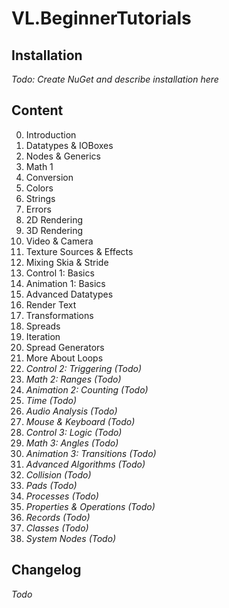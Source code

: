 # VL.BeginnerTutorials

## Installation
*Todo: Create NuGet and describe installation here*

## Content
0. Introduction
1. Datatypes & IOBoxes
2. Nodes & Generics
3. Math 1
4. Conversion
5. Colors
6. Strings
7. Errors
8. 2D Rendering
9. 3D Rendering
10. Video & Camera
11. Texture Sources & Effects
12. Mixing Skia & Stride
13. Control 1: Basics
14. Animation 1: Basics
15. Advanced Datatypes
16. Render Text
17. Transformations
18. Spreads
19. Iteration
20. Spread Generators
21. More About Loops
22. *Control 2: Triggering (Todo)*
23. *Math 2: Ranges (Todo)*
24. *Animation 2: Counting (Todo)*
25. *Time (Todo)*
26. *Audio Analysis (Todo)*
27. *Mouse & Keyboard (Todo)*
28. *Control 3: Logic (Todo)*
29. *Math 3: Angles (Todo)*
30. *Animation 3: Transitions (Todo)*
31. *Advanced Algorithms (Todo)*
32. *Collision (Todo)*
33. *Pads (Todo)*
34. *Processes (Todo)*
35. *Properties & Operations (Todo)*
36. *Records (Todo)*
37. *Classes (Todo)*
38. *System Nodes (Todo)*


## Changelog
*Todo*
